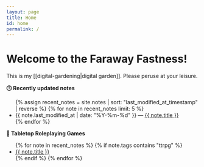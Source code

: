 ```yaml
---
layout: page
title: Home
id: home
permalink: /
---
```


# Welcome to the Faraway Fastness! 

This is my [[digital-gardening|digital garden]]. Please peruse at your leisure.

<strong>🕒 Recently updated notes</strong>

<ul>
  {% assign recent_notes = site.notes | sort: "last_modified_at_timestamp" | reverse %}
  {% for note in recent_notes limit: 5 %}
    <li>
      {{ note.last_modified_at | date: "%Y-%m-%d" }} — <a class="internal-link" href="{{ site.baseurl }}{{ note.url }}">{{ note.title }}</a>
    </li>
  {% endfor %}
</ul>

<strong>🐉 Tabletop Roleplaying Games</strong>

<ul>
  {% for note in recent_notes %}
    {% if note.tags contains "ttrpg" %}
      <li>
        <a class="internal-link" href="{{ site.baseurl }}{{ note.url }}">{{ note.title }}</a>
      </li>
    {% endif %}
  {% endfor %}
</ul>

<style>
  .wrapper {
    max-width: 46em;
  }
</style>
